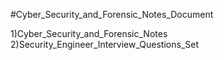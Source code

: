 #Cyber_Security_and_Forensic_Notes_Document




1)Cyber_Security_and_Forensic_Notes
2)Security_Engineer_Interview_Questions_Set
